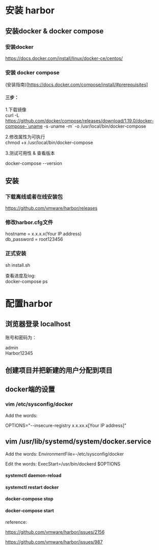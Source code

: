 # 安装 harbor   

##  安装docker & docker compose    

###   安装docker 

https://docs.docker.com/install/linux/docker-ce/centos/

###   安装 docker compose

(安装指南)[https://docs.docker.com/compose/install/#prerequisites]     

####  三步：   
1.下载镜像       
curl -L https://github.com/docker/compose/releases/download/1.19.0/docker-compose-`uname -s`-`uname -m` -o /usr/local/bin/docker-compose

2.修改属性为可执行    
 chmod +x /usr/local/bin/docker-compose     
 
3.测试可用性 & 查看版本      

docker-compose --version        


##  安装   

###   下载离线或者在线安装包    
https://github.com/vmware/harbor/releases   

###   修改harbor.cfg文件

hostname = x.x.x.x(Your IP address)   
db_password = root123456    

###   正式安装    
sh   install.sh     

查看进度及log:    
 docker-compose ps   
 


#  配置harbor  

##   浏览器登录 localhost     

账号和密码为：  

admin    
Harbor12345     

##  创建项目并把新建的用户分配到项目

##   docker端的设置   


###   vim /etc/sysconfig/docker 

Add the words: 

OPTIONS="--insecure-registry x.x.xx.x[Your IP address]"


## vim /usr/lib/systemd/system/docker.service

Add the words: EnvironmentFile=-/etc/sysconfig/docker   

Edit the words: ExecStart=/usr/bin/dockerd $OPTIONS

####  systemctl daemon-reload      
####  systemctl restart docker      
####  docker-compose stop      
####  docker-compose start          





reference:

https://github.com/vmware/harbor/issues/2156    

https://github.com/vmware/harbor/issues/987    



